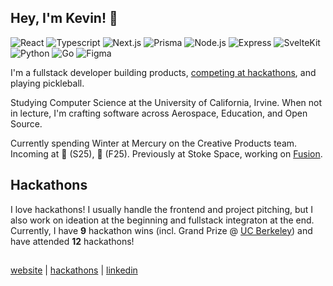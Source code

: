## Hey, I'm Kevin! 💖

<p align="left">
  <img src=https://img.shields.io/badge/React-20232A?style=for-the-badge&logo=react&logoColor=61DAFB alt="React">
  <img src=https://img.shields.io/badge/TypeScript-007ACC?style=for-the-badge&logo=typescript&logoColor=white alt="Typescript">
  <img src=https://img.shields.io/badge/next%20js-000000?style=for-the-badge&logo=nextdotjs&logoColor=white alt="Next.js">
  <img src=https://img.shields.io/badge/Prisma-3982CE?style=for-the-badge&logo=Prisma&logoColor=white alt="Prisma">
  <img src=https://img.shields.io/badge/Node%20js-339933?style=for-the-badge&logo=nodedotjs&logoColor=white alt="Node.js">
  <img src=https://img.shields.io/badge/Express%20js-000000?style=for-the-badge&logo=express&logoColor=white alt="Express">
  <img src=https://img.shields.io/badge/SvelteKit-FF3E00?style=for-the-badge&logo=Svelte&logoColor=white alt="SvelteKit">
  <img src=https://img.shields.io/badge/Python-4076A5?style=for-the-badge&logo=python&logoColor=white alt="Python">
  <img src=https://img.shields.io/badge/Go-00ADD8?style=for-the-badge&logo=go&logoColor=white alt="Go">
  <img src=https://img.shields.io/badge/Figma-F24E1E?style=for-the-badge&logo=figma&logoColor=white alt="Figma">
</p>

I'm a fullstack developer building products, [competing at hackathons](https://devpost.com/kevinwu098), and playing pickleball. 

Studying Computer Science at the University of California, Irvine. When not in lecture, I'm crafting software across Aerospace, Education, and Open Source.

Currently spending Winter at Mercury on the Creative Products team. Incoming at 💸 (S25), 🚀 (F25). Previously at Stoke Space, working on [Fusion](https://www.stokefusion.com/).

## Hackathons
I love hackathons! I usually handle the frontend and project pitching, but I also work on ideation at the beginning and fullstack integraton at the end. Currently, I have **9** hackathon wins (incl. Grand Prize @ [UC Berkeley](https://devpost.com/software/dispatch-ai)) and have attended **12** hackathons!

##

[website](https://kevinwu.co/) | [hackathons](https://devpost.com/kevinwu098) | [linkedin](https://www.linkedin.com/in/kevinwu098/)

<!--
<p align="right">
  <sub> Click me! ➡️ </sub>
  <a href="https://k3v.in">
    <img width="100" alt="Emoji Kitchen Meat + Hearts" src="https://github.com/KevinWu098/KevinWu098/assets/100006999/dc1657c3-11cc-4148-bcb0-d671f5b296d4">
  </a>
</p>
-->
